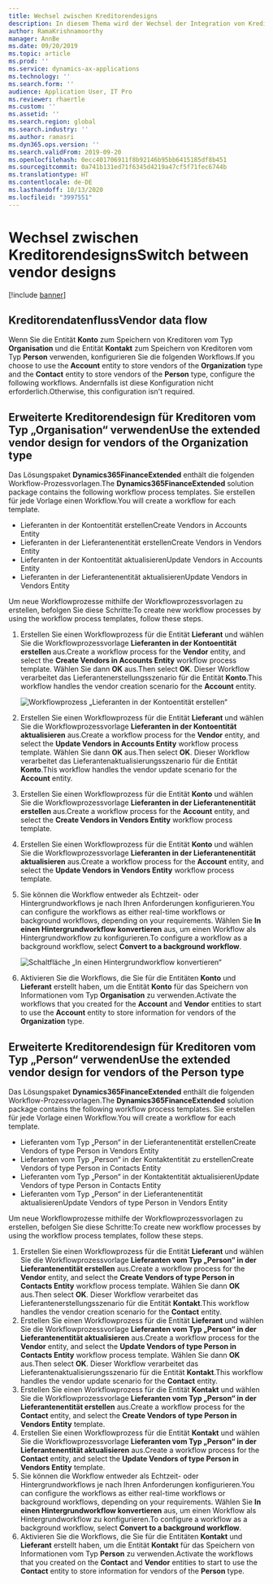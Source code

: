 ```yaml
---
title: Wechsel zwischen Kreditorendesigns
description: In diesem Thema wird der Wechsel der Integration von Kreditorendaten zwischen Finance and Operations Apps und Common Data Service beschrieben.
author: RamaKrishnamoorthy
manager: AnnBe
ms.date: 09/20/2019
ms.topic: article
ms.prod: ''
ms.service: dynamics-ax-applications
ms.technology: ''
ms.search.form: ''
audience: Application User, IT Pro
ms.reviewer: rhaertle
ms.custom: ''
ms.assetid: ''
ms.search.region: global
ms.search.industry: ''
ms.author: ramasri
ms.dyn365.ops.version: ''
ms.search.validFrom: 2019-09-20
ms.openlocfilehash: 0ecc401706911f8b92146b95bb6415185df8b451
ms.sourcegitcommit: 0a741b131ed71f6345d4219a47cf5f71fec6744b
ms.translationtype: HT
ms.contentlocale: de-DE
ms.lasthandoff: 10/13/2020
ms.locfileid: "3997551"
---
```

# <a name="switch-between-vendor-designs"></a><span data-ttu-id="ad860-103">Wechsel zwischen Kreditorendesigns</span><span class="sxs-lookup"><span data-stu-id="ad860-103">Switch between vendor designs</span></span>

[!include [banner](../../includes/banner.md)]



## <a name="vendor-data-flow"></a><span data-ttu-id="ad860-104">Kreditorendatenfluss</span><span class="sxs-lookup"><span data-stu-id="ad860-104">Vendor data flow</span></span> 

<span data-ttu-id="ad860-105">Wenn Sie die Entität **Konto** zum Speichern von Kreditoren vom Typ **Organisation** und die Entität **Kontakt** zum Speichern von Kreditoren vom Typ **Person** verwenden, konfigurieren Sie die folgenden Workflows.</span><span class="sxs-lookup"><span data-stu-id="ad860-105">If you choose to use the **Account** entity to store vendors of the **Organization** type and the **Contact** entity to store vendors of the **Person** type, configure the following workflows.</span></span> <span data-ttu-id="ad860-106">Andernfalls ist diese Konfiguration nicht erforderlich.</span><span class="sxs-lookup"><span data-stu-id="ad860-106">Otherwise, this configuration isn't required.</span></span>

## <a name="use-the-extended-vendor-design-for-vendors-of-the-organization-type"></a><span data-ttu-id="ad860-107">Erweiterte Kreditorendesign für Kreditoren vom Typ „Organisation“ verwenden</span><span class="sxs-lookup"><span data-stu-id="ad860-107">Use the extended vendor design for vendors of the Organization type</span></span>

<span data-ttu-id="ad860-108">Das Lösungspaket **Dynamics365FinanceExtended** enthält die folgenden Workflow-Prozessvorlagen.</span><span class="sxs-lookup"><span data-stu-id="ad860-108">The **Dynamics365FinanceExtended** solution package contains the following workflow process templates.</span></span> <span data-ttu-id="ad860-109">Sie erstellen für jede Vorlage einen Workflow.</span><span class="sxs-lookup"><span data-stu-id="ad860-109">You will create a workflow for each template.</span></span>

+ <span data-ttu-id="ad860-110">Lieferanten in der Kontoentität erstellen</span><span class="sxs-lookup"><span data-stu-id="ad860-110">Create Vendors in Accounts Entity</span></span>
+ <span data-ttu-id="ad860-111">Lieferanten in der Lieferantenentität erstellen</span><span class="sxs-lookup"><span data-stu-id="ad860-111">Create Vendors in Vendors Entity</span></span>
+ <span data-ttu-id="ad860-112">Lieferanten in der Kontoentität aktualisieren</span><span class="sxs-lookup"><span data-stu-id="ad860-112">Update Vendors in Accounts Entity</span></span>
+ <span data-ttu-id="ad860-113">Lieferanten in der Lieferantenentität aktualisieren</span><span class="sxs-lookup"><span data-stu-id="ad860-113">Update Vendors in Vendors Entity</span></span>

<span data-ttu-id="ad860-114">Um neue Workflowprozesse mithilfe der Workflowprozessvorlagen zu erstellen, befolgen Sie diese Schritte:</span><span class="sxs-lookup"><span data-stu-id="ad860-114">To create new workflow processes by using the workflow process templates, follow these steps.</span></span>

1. <span data-ttu-id="ad860-115">Erstellen Sie einen Workflowprozess für die Entität **Lieferant** und wählen Sie die Workflowprozessvorlage **Lieferanten in der Kontoentität erstellen** aus.</span><span class="sxs-lookup"><span data-stu-id="ad860-115">Create a workflow process for the **Vendor** entity, and select the **Create Vendors in Accounts Entity** workflow process template.</span></span> <span data-ttu-id="ad860-116">Wählen Sie dann **OK** aus.</span><span class="sxs-lookup"><span data-stu-id="ad860-116">Then select **OK**.</span></span> <span data-ttu-id="ad860-117">Dieser Workflow verarbeitet das Lieferantenerstellungsszenario für die Entität **Konto**.</span><span class="sxs-lookup"><span data-stu-id="ad860-117">This workflow handles the vendor creation scenario for the **Account** entity.</span></span>

    ![Workflowprozess „Lieferanten in der Kontoentität erstellen“](media/create_process.png)

2. <span data-ttu-id="ad860-119">Erstellen Sie einen Workflowprozess für die Entität **Lieferant** und wählen Sie die Workflowprozessvorlage **Lieferanten in der Kontoentität aktualisieren** aus.</span><span class="sxs-lookup"><span data-stu-id="ad860-119">Create a workflow process for the **Vendor** entity, and select the **Update Vendors in Accounts Entity** workflow process template.</span></span> <span data-ttu-id="ad860-120">Wählen Sie dann **OK** aus.</span><span class="sxs-lookup"><span data-stu-id="ad860-120">Then select **OK**.</span></span> <span data-ttu-id="ad860-121">Dieser Workflow verarbeitet das Lieferantenaktualisierungsszenario für die Entität **Konto**.</span><span class="sxs-lookup"><span data-stu-id="ad860-121">This workflow handles the vendor update scenario for the **Account** entity.</span></span>
3. <span data-ttu-id="ad860-122">Erstellen Sie einen Workflowprozess für die Entität **Konto** und wählen Sie die Workflowprozessvorlage **Lieferanten in der Lieferantenentität erstellen** aus.</span><span class="sxs-lookup"><span data-stu-id="ad860-122">Create a workflow process for the **Account** entity, and select the **Create Vendors in Vendors Entity** workflow process template.</span></span>
4. <span data-ttu-id="ad860-123">Erstellen Sie einen Workflowprozess für die Entität **Konto** und wählen Sie die Workflowprozessvorlage **Lieferanten in der Lieferantenentität aktualisieren** aus.</span><span class="sxs-lookup"><span data-stu-id="ad860-123">Create a workflow process for the **Account** entity, and select the **Update Vendors in Vendors Entity** workflow process template.</span></span>
5. <span data-ttu-id="ad860-124">Sie können die Workflow entweder als Echtzeit- oder Hintergrundworkflows je nach Ihren Anforderungen konfigurieren.</span><span class="sxs-lookup"><span data-stu-id="ad860-124">You can configure the workflows as either real-time workflows or background workflows, depending on your requirements.</span></span> <span data-ttu-id="ad860-125">Wählen Sie **In einen Hintergrundworkflow konvertieren** aus, um einen Workflow als Hintergrundworkflow zu konfigurieren.</span><span class="sxs-lookup"><span data-stu-id="ad860-125">To configure a workflow as a background workflow, select **Convert to a background workflow**.</span></span>

    ![Schaltfläche „In einen Hintergrundworkflow konvertieren“](media/background_workflow.png)

6. <span data-ttu-id="ad860-127">Aktivieren Sie die Workflows, die Sie für die Entitäten **Konto** und **Lieferant** erstellt haben, um die Entität **Konto** für das Speichern von Informationen vom Typ **Organisation** zu verwenden.</span><span class="sxs-lookup"><span data-stu-id="ad860-127">Activate the workflows that you created for the **Account** and **Vendor** entities to start to use the **Account** entity to store information for vendors of the **Organization** type.</span></span>

## <a name="use-the-extended-vendor-design-for-vendors-of-the-person-type"></a><span data-ttu-id="ad860-128">Erweiterte Kreditorendesign für Kreditoren vom Typ „Person“ verwenden</span><span class="sxs-lookup"><span data-stu-id="ad860-128">Use the extended vendor design for vendors of the Person type</span></span>

<span data-ttu-id="ad860-129">Das Lösungspaket **Dynamics365FinanceExtended** enthält die folgenden Workflow-Prozessvorlagen.</span><span class="sxs-lookup"><span data-stu-id="ad860-129">The **Dynamics365FinanceExtended** solution package contains the following workflow process templates.</span></span> <span data-ttu-id="ad860-130">Sie erstellen für jede Vorlage einen Workflow.</span><span class="sxs-lookup"><span data-stu-id="ad860-130">You will create a workflow for each template.</span></span>

+ <span data-ttu-id="ad860-131">Lieferanten vom Typ „Person“ in der Lieferantenentität erstellen</span><span class="sxs-lookup"><span data-stu-id="ad860-131">Create Vendors of type Person in Vendors Entity</span></span>
+ <span data-ttu-id="ad860-132">Lieferanten vom Typ „Person“ in der Kontaktentität zu erstellen</span><span class="sxs-lookup"><span data-stu-id="ad860-132">Create Vendors of type Person in Contacts Entity</span></span>
+ <span data-ttu-id="ad860-133">Lieferanten vom Typ „Person“ in der Kontaktentität aktualisieren</span><span class="sxs-lookup"><span data-stu-id="ad860-133">Update Vendors of type Person in Contacts Entity</span></span>
+ <span data-ttu-id="ad860-134">Lieferanten vom Typ „Person“ in der Lieferantenentität aktualisieren</span><span class="sxs-lookup"><span data-stu-id="ad860-134">Update Vendors of type Person in Vendors Entity</span></span>

<span data-ttu-id="ad860-135">Um neue Workflowprozesse mithilfe der Workflowprozessvorlagen zu erstellen, befolgen Sie diese Schritte:</span><span class="sxs-lookup"><span data-stu-id="ad860-135">To create new workflow processes by using the workflow process templates, follow these steps.</span></span>

1. <span data-ttu-id="ad860-136">Erstellen Sie einen Workflowprozess für die Entität **Lieferant** und wählen Sie die Workflowprozessvorlage **Lieferanten vom Typ „Person“ in der Lieferantenentität erstellen** aus.</span><span class="sxs-lookup"><span data-stu-id="ad860-136">Create a workflow process for the **Vendor** entity, and select the **Create Vendors of type Person in Contacts Entity** workflow process template.</span></span> <span data-ttu-id="ad860-137">Wählen Sie dann **OK** aus.</span><span class="sxs-lookup"><span data-stu-id="ad860-137">Then select **OK**.</span></span> <span data-ttu-id="ad860-138">Dieser Workflow verarbeitet das Lieferantenerstellungsszenario für die Entität **Kontakt**.</span><span class="sxs-lookup"><span data-stu-id="ad860-138">This workflow handles the vendor creation scenario for the **Contact** entity.</span></span>
2. <span data-ttu-id="ad860-139">Erstellen Sie einen Workflowprozess für die Entität **Lieferant** und wählen Sie die Workflowprozessvorlage **Lieferanten vom Typ „Person“ in der Lieferantenentität aktualisieren** aus.</span><span class="sxs-lookup"><span data-stu-id="ad860-139">Create a workflow process for the **Vendor** entity, and select the **Update Vendors of type Person in Contacts Entity** workflow process template.</span></span> <span data-ttu-id="ad860-140">Wählen Sie dann **OK** aus.</span><span class="sxs-lookup"><span data-stu-id="ad860-140">Then select **OK**.</span></span> <span data-ttu-id="ad860-141">Dieser Workflow verarbeitet das Lieferantenaktualisierungsszenario für die Entität **Kontakt**.</span><span class="sxs-lookup"><span data-stu-id="ad860-141">This workflow handles the vendor update scenario for the **Contact** entity.</span></span>
3. <span data-ttu-id="ad860-142">Erstellen Sie einen Workflowprozess für die Entität **Kontakt** und wählen Sie die Workflowprozessvorlage **Lieferanten vom Typ „Person“ in der Lieferantenentität erstellen** aus.</span><span class="sxs-lookup"><span data-stu-id="ad860-142">Create a workflow process for the **Contact** entity, and select the **Create Vendors of type Person in Vendors Entity** template.</span></span>
4. <span data-ttu-id="ad860-143">Erstellen Sie einen Workflowprozess für die Entität **Kontakt** und wählen Sie die Workflowprozessvorlage **Lieferanten vom Typ „Person“ in der Lieferantenentität aktualisieren** aus.</span><span class="sxs-lookup"><span data-stu-id="ad860-143">Create a workflow process for the **Contact** entity, and select the **Update Vendors of type Person in Vendors Entity** template.</span></span>
5. <span data-ttu-id="ad860-144">Sie können die Workflow entweder als Echtzeit- oder Hintergrundworkflows je nach Ihren Anforderungen konfigurieren.</span><span class="sxs-lookup"><span data-stu-id="ad860-144">You can configure the workflows as either real-time workflows or background workflows, depending on your requirements.</span></span> <span data-ttu-id="ad860-145">Wählen Sie **In einen Hintergrundworkflow konvertieren** aus, um einen Workflow als Hintergrundworkflow zu konfigurieren.</span><span class="sxs-lookup"><span data-stu-id="ad860-145">To configure a workflow as a background workflow, select **Convert to a background workflow**.</span></span>
6. <span data-ttu-id="ad860-146">Aktivieren Sie die Workflows, die Sie für die Entitäten **Kontakt** und **Lieferant** erstellt haben, um die Entität **Kontakt** für das Speichern von Informationen vom Typ **Person** zu verwenden.</span><span class="sxs-lookup"><span data-stu-id="ad860-146">Activate the workflows that you created on the **Contact** and **Vendor** entities to start to use the **Contact** entity to store information for vendors of the **Person** type.</span></span>
